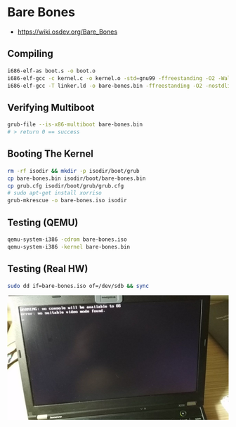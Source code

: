 # Bare Bones

- <https://wiki.osdev.org/Bare_Bones>

## Compiling

```bash
i686-elf-as boot.s -o boot.o
i686-elf-gcc -c kernel.c -o kernel.o -std=gnu99 -ffreestanding -O2 -Wall -Wextra
i686-elf-gcc -T linker.ld -o bare-bones.bin -ffreestanding -O2 -nostdlib boot.o kernel.o -lgcc
```

## Verifying Multiboot

```bash
grub-file --is-x86-multiboot bare-bones.bin
# > return 0 == success
```

## Booting The Kernel

```bash
rm -rf isodir && mkdir -p isodir/boot/grub
cp bare-bones.bin isodir/boot/bare-bones.bin
cp grub.cfg isodir/boot/grub/grub.cfg
# sudo apt-get install xorriso
grub-mkrescue -o bare-bones.iso isodir
```

## Testing (QEMU)

```bash
qemu-system-i386 -cdrom bare-bones.iso
qemu-system-i386 -kernel bare-bones.bin
```

## Testing (Real HW)

```bash
sudo dd if=bare-bones.iso of=/dev/sdb && sync
```

![Welcome to OS development family! Running Bare-Bones on Lenovo ThinkPad X230](./2019-05-15-22:23-lenovo-x230-problem.jpg)
